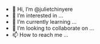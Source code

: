 - 👋 Hi, I’m @julietchinyere
- 👀 I’m interested in ...
- 🌱 I’m currently learning ...
- 💞️ I’m looking to collaborate on ...
- 📫 How to reach me ...

<!---
julietchinyere/julietchinyere is a ✨ special ✨ repository because its `README.md` (this file) appears on your GitHub profile.
You can click the Preview link to take a look at your changes.
--->
